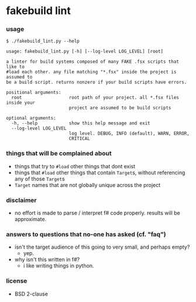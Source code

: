 fakebuild lint
==============


### usage

    $ ./fakebuild_lint.py --help

    usage: fakebuild_lint.py [-h] [--log-level LOG_LEVEL] [root]

    a linter for build systems composed of many FAKE .fsx scripts that like to
    #load each other. any file matching "*.fsx" inside the project is assumed to
    be a build script. returns nonzero if your build scripts have errors.

    positional arguments:
      root                  root path of your project. all *.fsx files inside your
                            project are assumed to be build scripts

    optional arguments:
      -h, --help            show this help message and exit
      --log-level LOG_LEVEL
                            log level. DEBUG, INFO (default), WARN, ERROR,
                            CRITICAL

### things that will be complained about

*   things that try to `#load` other things that dont exist
*   things that `#load` other things that contain `Target`s, without referencing any of those `Target`s
*   `Target` names that are not globally unique across the project

### disclaimer

*   no effort is made to parse / interpret f# code properly. results will be approximate.

### answers to questions that no-one has asked (cf. "faq")

*   isn't the target audience of this going to very small, and perhaps empty?
    +   yep.
*   why isn't this written in f#?
    +   i like writing things in python.

### license

*   BSD 2-clause
